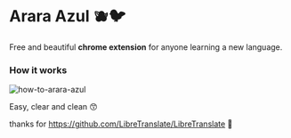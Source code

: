 # Arara Azul 🫐🐦
Free and beautiful **chrome extension** for anyone learning a new language.

### How it works

![how-to-arara-azul](https://user-images.githubusercontent.com/37461352/143506239-afee7b6c-f283-4003-bb3b-5ccf49f7bfe4.gif)


Easy, clear and clean 😙


thanks for https://github.com/LibreTranslate/LibreTranslate 💙
